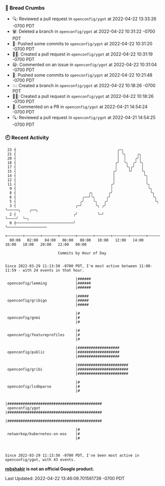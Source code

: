 ### 🍞 Bread Crumbs

 * 🔍: Reviewed a pull request in  `openconfig/ygot` at 2022-04-22 13:33:26 -0700 PDT
 * 🗑: Deleted a branch in `openconfig/ygot` at 2022-04-22 10:31:22 -0700 PDT
 * 🚢: Pushed some commits to `openconfig/ygot` at 2022-04-22 10:31:20 -0700 PDT
 * ✍🏼: Created a pull request in `openconfig/ygot` at 2022-04-22 10:31:19 -0700 PDT
 * 😃: Commented on an issue in `openconfig/ygot` at 2022-04-22 10:31:04 -0700 PDT
 * 🚢: Pushed some commits to `openconfig/ygot` at 2022-04-22 10:21:48 -0700 PDT
 * 💥: Created a branch in `openconfig/ygot` at 2022-04-22 10:18:26 -0700 PDT
 * ✍🏼: Created a pull request in `openconfig/ygot` at 2022-04-22 10:18:26 -0700 PDT
 * 💬: Commented on a PR in  `openconfig/ygot` at 2022-04-21 14:54:24 -0700 PDT
 * 🔍: Reviewed a pull request in  `openconfig/ygot` at 2022-04-21 14:54:25 -0700 PDT

### 🕘 Recent Activity
```
 23 ┼                                              ╭─╮
 21 ┤                                              │ ╰╮     ╭╮
 20 ┤                                              │  │    ╭╯│
 18 ┤                                             ╭╯  ╰╮  ╭╯ ╰╮
 17 ┤                                             │    ╰╮╭╯   │
 15 ┤                                            ╭╯     ╰╯    ╰╮
 14 ┤                                            │             ╰╮
 12 ┤                                            │              │
 11 ┤                                           ╭╯              ╰╮
  9 ┤                                           │                ╰╮
  8 ┤                                 ╭╮       ╭╯                 ╰╮
  6 ┤                              ╭──╯╰╮     ╭╯                   ╰╮
  5 ┤                             ╭╯    ╰╮   ╭╯                     ╰╮
  3 ┤                           ╭─╯      ╰╮ ╭╯                       ╰─────╮    ╭──╮
  2 ┤                          ╭╯         ╰─╯                              ╰────╯  ╰─╮
  0 ┼──────────────────────────╯                                                     ╰──────────────────
    +───────+───────+───────+───────+───────+───────+───────+───────+───────+───────+───────+───────+────
  00:00   02:00   04:00   06:00   08:00   10:00   12:00   14:00   16:00   18:00   20:00   22:00   00:00   

						Commits by Hour of Day


Since 2022-03-29 11:13:50 -0700 PDT, I'm most active between 11:00-11:59 - with 24 events in that hour.

```



```
                                |######
 openconfig/lemming             |######
                                |######

                                |#####
 openconfig/gribigo             |#####
                                |#####

                                |#
 openconfig/gnmi                |#
                                |#

                                |#
 openconfig/featureprofiles     |#
                                |#

                                |###################
 openconfig/public              |###################
                                |###################

                                |#######################
 openconfig/gribi               |#######################
                                |#######################

                                |#
 openconfig/lsdbparse           |#
                                |#

                                |###########################################
 openconfig/ygot                |###########################################
                                |###########################################

                                |#
 networkop/kubernetes-on-eos    |#
                                |#



Since 2022-03-29 11:13:50 -0700 PDT, I've been most active in openconfig/ygot, with 43 events.

```
**[robshakir](mailto:robjs@google.com) is not an official Google product.**  


Last Updated: 2022-04-22 13:46:09.701561739 -0700 PDT
